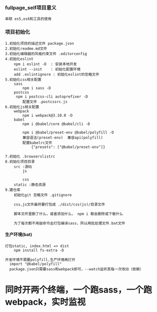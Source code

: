 ### fullpage_self项目意义
    串联 es5,es6和工具的使用

### 项目初始化
    1.初始化项目的描述文件 package.json
    2.初始化readme.md文件
    3.初始化编辑器的风格约束文件 .editorconfig
    4.初始化eslint
        npm i eslint -D  : 安装本地开发
        eslint --init    : 初始化配置环境
        add .eslintignore : 初始化eslint的忽略文件  
    5.初始化css相关配置
        sass
            npm i sass -D
        postcss
         npm i postcss-cli autoprefixer -D
            配置文件 .postcssrc.js
    6.初始化js相关配置
        webpack
            npm i webpack@3.10.0 -D
        babel
            npm i @babel/core @babel/cli -D

            npm i @babel/preset-env @babel/polyfill -D    
            兼容语法(preset-env)  兼容api(polyfill)
            配置babelrc文件
                {"presets": ["@babel/preset-env"]}

    7.初始化 .browserslistrc
    8.初始化项目目录
        src :源码
            js
                
            css
        static :静态资源
    9.建仓库
        初始化git 忽略文件 .gitignore

        css,js文件最终要打包成 ./dist/css(js)/目录文件

        脚本文件里删了什么，或者添加什么， npm i 都会删除或下载什么

        为了每次都不用敲命令去打包编译sass，所以用批处理文件.bat文件

#### 生产环境(bat)
    打包static, index.html => dist
        npm install fs-extra -D
    
    开发环境不需要polyfill,生产环境再打开
      import "@babel/polyfill" 
      package.json只需要sass和webpack即可，--watch监听其每一次改动（依赖）
# 同时开两个终端，一个跑sass，一个跑webpack，实时监视
      
      
